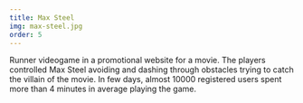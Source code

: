 ```yaml
---
title: Max Steel
img: max-steel.jpg
order: 5
---
```

Runner videogame in a promotional website for a movie. The players controlled Max Steel avoiding and dashing through obstacles trying to catch the villain of the movie. In few days, almost 10000 registered users spent more than 4 minutes in average playing the game.